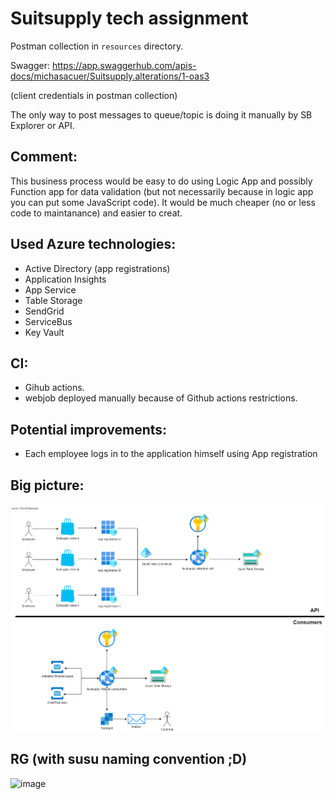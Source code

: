 # Suitsupply tech assignment
Postman collection in `resources` directory.

Swagger: https://app.swaggerhub.com/apis-docs/michasacuer/Suitsupply.alterations/1-oas3

(client credentials in postman collection)

The only way to post messages to queue/topic is doing it manually by SB Explorer or API.

## Comment:
This business process would be easy to do using Logic App and possibly Function app for data validation (but not necessarily because in logic app you can put some JavaScript code). It would be much cheaper (no or less code to maintanance) and easier to creat.

## Used Azure technologies:
- Active Directory (app registrations)
- Application Insights
- App Service
- Table Storage
- SendGrid
- ServiceBus
- Key Vault

## CI:
- Gihub actions.
- webjob deployed manually because of Github actions restrictions.

## Potential improvements:
- Each employee logs in to the application himself using App registration

## Big picture:

![](https://github.com/michasacuer/suitsupply-tech-assignment/blob/main/resources/bigpicture.png)

## RG (with susu naming convention ;D)

![image](https://user-images.githubusercontent.com/37336963/182036143-b49c8707-da2b-432a-a3b3-9d95b627e9f1.png)

